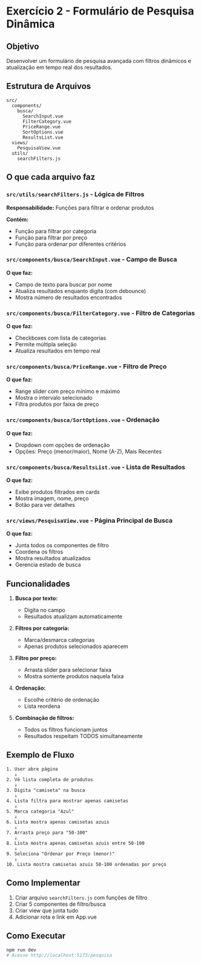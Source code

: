 # Exercício 2 - Formulário de Pesquisa Dinâmica

## Objetivo

Desenvolver um formulário de pesquisa avançada com filtros dinâmicos e atualização em tempo real dos resultados.

## Estrutura de Arquivos

```
src/
  components/
    busca/
      SearchInput.vue
      FilterCategory.vue
      PriceRange.vue
      SortOptions.vue
      ResultsList.vue
  views/
    PesquisaView.vue
  utils/
    searchFilters.js
```

## O que cada arquivo faz

### `src/utils/searchFilters.js` - Lógica de Filtros

**Responsabilidade:** Funções para filtrar e ordenar produtos

**Contém:**
- Função para filtrar por categoria
- Função para filtrar por preço
- Função para ordenar por diferentes critérios

### `src/components/busca/SearchInput.vue` - Campo de Busca

**O que faz:**
- Campo de texto para buscar por nome
- Atualiza resultados enquanto digita (com debounce)
- Mostra número de resultados encontrados

### `src/components/busca/FilterCategory.vue` - Filtro de Categorias

**O que faz:**
- Checkboxes com lista de categorias
- Permite múltipla seleção
- Atualiza resultados em tempo real

### `src/components/busca/PriceRange.vue` - Filtro de Preço

**O que faz:**
- Range slider com preço mínimo e máximo
- Mostra o intervalo selecionado
- Filtra produtos por faixa de preço

### `src/components/busca/SortOptions.vue` - Ordenação

**O que faz:**
- Dropdown com opções de ordenação
- Opções: Preço (menor/maior), Nome (A-Z), Mais Recentes

### `src/components/busca/ResultsList.vue` - Lista de Resultados

**O que faz:**
- Exibe produtos filtrados em cards
- Mostra imagem, nome, preço
- Botão para ver detalhes

### `src/views/PesquisaView.vue` - Página Principal de Busca

**O que faz:**
- Junta todos os componentes de filtro
- Coordena os filtros
- Mostra resultados atualizados
- Gerencia estado de busca

## Funcionalidades

1. **Busca por texto:**
   - Digita no campo
   - Resultados atualizam automaticamente

2. **Filtros por categoria:**
   - Marca/desmarca categorias
   - Apenas produtos selecionados aparecem

3. **Filtro por preço:**
   - Arrasta slider para selecionar faixa
   - Mostra somente produtos naquela faixa

4. **Ordenação:**
   - Escolhe critério de ordenação
   - Lista reordena

5. **Combinação de filtros:**
   - Todos os filtros funcionam juntos
   - Resultados respeitam TODOS simultaneamente

## Exemplo de Fluxo

```
1. User abre página
   ↓
2. Vê lista completa de produtos
   ↓
3. Digita "camiseta" na busca
   ↓
4. Lista filtra para mostrar apenas camisetas
   ↓
5. Marca categoria "Azul"
   ↓
6. Lista mostra apenas camisetas azuis
   ↓
7. Arrasta preço para "50-100"
   ↓
8. Lista mostra apenas camisetas azuis entre 50-100
   ↓
9. Seleciona "Ordenar por Preço (menor)"
   ↓
10. Lista mostra camisetas azuis 50-100 ordenadas por preço
```

## Como Implementar

1. Criar arquivo `searchFilters.js` com funções de filtro
2. Criar 5 componentes de filtro/busca
3. Criar view que junta tudo
4. Adicionar rota e link em App.vue

## Como Executar

```bash
npm run dev
# Acesse http://localhost:5173/pesquisa
```
